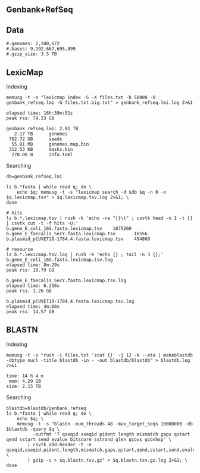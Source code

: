 ## Genbank+RefSeq

## Data

    #.genomes: 2,340,672
    #.bases: 9,192,667,695,899
    #.gzip_size: 3.5 TB

## LexicMap

Indexing

    memusg -t -s "lexicmap index -S -X files.txt -b 50000 -O genbank_refseq.lmi -G files.txt.big.txt" > genbank_refseq.lmi.log 2>&1

    elapsed time: 16h:39m:51s
    peak rss: 79.23 GB

    genbank_refseq.lmi: 2.91 TB
       2.17 TB      genomes
     762.72 GB      seeds
      55.81 MB      genomes.map.bin
     312.53 KB      masks.bin
      270.00 B      info.toml


Searching

    db=genbank_refseq.lmi

    ls b.*fasta | while read q; do \
        echo $q; memusg -t -s "lexicmap search -d $db $q -n 0 -o $q.lexicmap.tsv" > $q.lexicmap.tsv.log 2>&1; \
    done

    # hits
    ls b.*.lexicmap.tsv | rush -k 'echo -ne "{}\t" ; csvtk head -n 1 -t {} | csvtk cut -t -f hits -U;'
    b.gene_E_coli_16S.fasta.lexicmap.tsv    1875260
    b.gene_E_faecalis_SecY.fasta.lexicmap.tsv       16556
    b.plasmid_pCUVET18-1784.4.fasta.lexicmap.tsv    494860

    # resource
    ls b.*.lexicmap.tsv.log | rush -k 'echo {} ; tail -n 3 {};'
    b.gene_E_coli_16S.fasta.lexicmap.tsv.log
    elapsed time: 8m:29s
    peak rss: 10.79 GB

    b.gene_E_faecalis_SecY.fasta.lexicmap.tsv.log
    elapsed time: 6.216s
    peak rss: 1.26 GB

    b.plasmid_pCUVET18-1784.4.fasta.lexicmap.tsv.log
    elapsed time: 4m:08s
    peak rss: 14.57 GB

## BLASTN

Indexing

    memusg -t -s "rush -i files.txt 'zcat {}' -j 12 -k --eta | makeblastdb -dbtype nucl -title blastdb -in - -out blastdb/blastdb" > blastdb.log 2>&1

    time: 14 h 4 m
     mem: 4.29 GB
    size: 2.15 TB

Searching

    blastdb=blastdb/genbank_refseq
    ls b.*fasta | while read q; do \
        echo $q; \
        memusg -t -s "blastn -num_threads 48 -max_target_seqs 10000000 -db $blastdb -query $q \
              -outfmt '7 qseqid sseqid pident length mismatch gaps qstart qend sstart send evalue bitscore sstrand qlen qcovs qcovhsp' \
            | csvtk add-header -t -n qseqid,sseqid,pident,length,mismatch,gaps,qstart,qend,sstart,send,evalue,bitscore,sstrand,qlen,qcovs,qcovhsp \
            | gzip -c > $q.blastn.tsv.gz" > $q.blastn.tsv.gz.log 2>&1; \
    done
